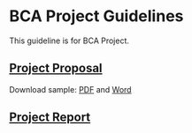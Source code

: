 # BCA Project Guidelines
This guideline is for BCA Project. 

## [Project Proposal](./proposal-guide.md)

Download sample: [PDF](./trading-system-proposal.pdf) and [Word](./trading-system-proposal.docx)

## [Project Report](./report-guide.md)



